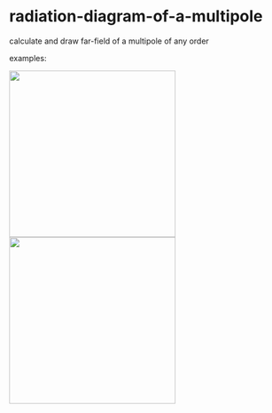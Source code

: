 # radiation-diagram-of-a-multipole
calculate and draw far-field of a multipole of any order


examples:

<img src="https://user-images.githubusercontent.com/81339557/159004756-b4465adc-ca74-41b5-ba5d-33181373ab5f.jpg" width="300px">
<img src="https://user-images.githubusercontent.com/81339557/159004727-c69d2481-117f-4b41-81e3-1d5584d15e99.jpg" width="300px">
